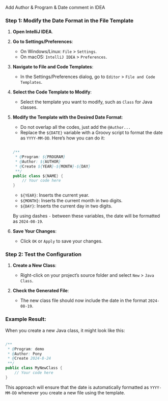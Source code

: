 Add Author & Program & Date comment in IDEA

### Step 1: Modify the Date Format in the File Template
1. **Open IntelliJ IDEA**.
2. **Go to Settings/Preferences**:
   - On Windows/Linux: `File` > `Settings`.
   - On macOS: `IntelliJ IDEA` > `Preferences`.

3. **Navigate to File and Code Templates**:
   - In the Settings/Preferences dialog, go to `Editor` > `File and Code Templates`.

4. **Select the Code Template to Modify**:
   - Select the template you want to modify, such as `Class` for Java classes.

5. **Modify the Template with the Desired Date Format**:
   - Do not overlap all the codes, just add the `@Author...`
   - Replace the `${DATE}` variable with a Groovy script to format the date as `YYYY-MM-DD`. Here’s how you can do it:
   ```java
  
   /**
    * @Program: ${PROGRAM}
    * @Author: ${AUTHOR}
    * @Create ${YEAR}-${MONTH}-${DAY}
    **/
   public class ${NAME} {
       // Your code here
   }
   ```


   - `${YEAR}`: Inserts the current year.
   - `${MONTH}`: Inserts the current month in two digits.
   - `${DAY}`: Inserts the current day in two digits.

   By using dashes `-` between these variables, the date will be formatted as `2024-08-19`.

7. **Save Your Changes**:
   - Click `OK` or `Apply` to save your changes.

### Step 2: Test the Configuration
1. **Create a New Class**:
   - Right-click on your project’s source folder and select `New` > `Java Class`.

2. **Check the Generated File**:
   - The new class file should now include the date in the format `2024-08-19`.

### Example Result:
When you create a new Java class, it might look like this:

```java

/**
 * @Program: demo
 * @Author: Pony
 * @Create 2024-8-24
 **/
public class MyNewClass {
    // Your code here
}
```

This approach will ensure that the date is automatically formatted as `YYYY-MM-DD` whenever you create a new file using the template.

